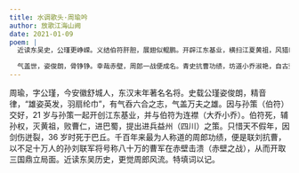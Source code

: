 ```yaml
---
title: 水调歌头·周瑜吟
author: 放歌江海山阙
date: 2021-01-09
poem: |
  近读东吴史，公瑾更峥嵘。义结伯符肝胆，展翅似鲲鹏。开辟江东基业，横扫江夏黄祖，风猎巴丘旌。志在呑六合，可惜命浮萍。

  气盖世，姿俊朗，骨铮铮。幸哉赤壁，周郎一战便成名。青史抗曹功绩，坊道小乔淑艳，自古到如今。三国烽烟远，掩卷泪沾巾。
---
```


周瑜，字公瑾，今安徽舒城人，东汉末年著名名将。史载公瑾姿俊朗，精音律，“雄姿英发，羽扇纶巾”，有气呑六合之志，气盖万夫之雄。因与孙策（伯符）交好，21 岁与孙策一起开创江东基业，并与伯符为连襟（大乔小乔）。伯符死，辅孙权，灭黄祖，败曹仁，进巴蜀，提出进兵益州（四川）之策。只惜天不假年，因剑伤迸裂，36 岁时死于巴丘。千百年来最为人称道的周郎功绩，便是联刘抗曹，以不足十万人的孙刘联军将号称八十万的曹军在赤壁击溃（赤壁之战），从而开取三国鼎立局面。近读东吴历史，更觉周郎风流。特填词以记。
